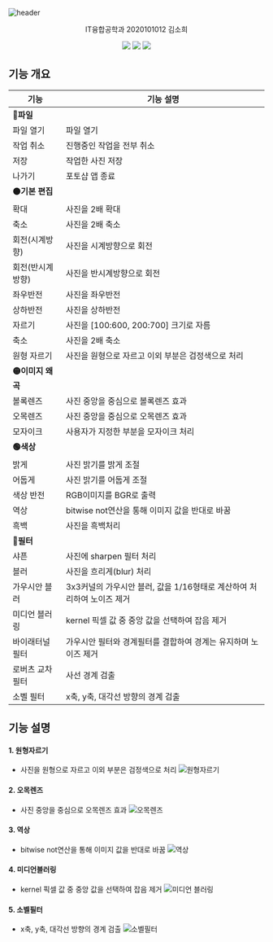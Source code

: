 ![header](https://capsule-render.vercel.app/api?type=waving&color=auto&height=300&section=header&text=Simple%20Photoshop&fontSize=90&animation=fadeIn&fontAlignY=38&desc=computer%20vision&descAlignY=51&descAlign=62)

<p align='center'> IT융합공학과 2020101012 김소희 </p>
<div align='center'> 
        <img src = "https://img.shields.io/badge/opencv-%23white.svg?style=for-the-badge&logo=opencv&logoColor=white"/>
        <img src = "https://img.shields.io/badge/numpy-%23013243.svg?style=for-the-badge&logo=numpy&logoColor=white"/>
        <img src = "https://img.shields.io/badge/Qt-%23217346.svg?style=for-the-badge&logo=Qt&logoColor=white"/>
</div>

## 기능 개요
| 기능 | 기능 설명 |
| ------ |----------- |
| **🔴파일** |  |
| 파일 열기 | 파일 열기 |
| 작업 취소 | 진행중인 작업을 전부 취소 |
| 저장 | 작업한 사진 저장 |
| 나가기 | 포토샵 앱 종료 |
| **🟠기본 편집** | |
| 확대 | 사진을 2배 확대 |
| 축소 | 사진을 2배 축소 |
| 회전(시계방향) | 사진을 시계방향으로 회전 |
| 회전(반시계방향) | 사진을 반시계방향으로 회전 |
| 좌우반전 | 사진을 좌우반전 |
| 상하반전 | 사진을 상하반전 |
| 자르기 | 사진을 [100:600, 200:700] 크기로 자름 |
| 축소 | 사진을 2배 축소 |
| 원형 자르기 | 사진을 원형으로 자르고 이외 부분은 검정색으로 처리 |
| **🟡이미지 왜곡** |  |
| 볼록렌즈 | 사진 중앙을 중심으로 볼록렌즈 효과 |
| 오목렌즈 | 사진 중앙을 중심으로 오목렌즈 효과 |
| 모자이크 | 사용자가 지정한 부분을 모자이크 처리 |
| **🟢색상** |  |
| 밝게 | 사진 밝기를 밝게 조절 |
| 어둡게 | 사진 밝기를 어둡게 조절 |
| 색상 반전 | RGB이미지를 BGR로 출력 |
| 역상 | bitwise not연산을 통해 이미지 값을 반대로 바꿈 |
| 흑백 | 사진을 흑백처리 |
| **🔵필터** |  |
| 샤픈 | 사진에 sharpen 필터 처리 |
| 블러 | 사진을 흐리게(blur) 처리 |
| 가우시안 블러 | 3x3커널의 가우시안 블러, 값을 1/16형태로 계산하여 처리하여 노이즈 제거 |
| 미디언 블러링 | kernel 픽셀 값 중 중앙 값을 선택하여 잡음 제거 |
| 바이래터널 필터 | 가우시안 필터와 경계필터를 결합하여 경계는 유지하며 노이즈 제거 |
| 로버츠 교차 필터 | 사선 경계 검출 |
| 소벨 필터 | x축, y축, 대각선 방향의 경계 검출 |

## 기능 설명

#### 1. 원형자르기
- 사진을 원형으로 자르고 이외 부분은 검정색으로 처리
![원형자르기](https://user-images.githubusercontent.com/111819641/200733614-9b57f70a-9be5-466b-8bc8-1666051463ac.png)

#### 2. 오목렌즈
- 사진 중앙을 중심으로 오목렌즈 효과
![오목렌즈](https://user-images.githubusercontent.com/111819641/200733675-fa4e388f-f1f9-4701-9acb-aa4604ea7b67.png)

#### 3. 역상
- bitwise not연산을 통해 이미지 값을 반대로 바꿈
![역상](https://user-images.githubusercontent.com/111819641/200733710-76ab3031-49d4-434f-b9e4-f5ce54ad8760.png)

#### 4. 미디언블러링
- kernel 픽셀 값 중 중앙 값을 선택하여 잡음 제거
![미디언 블러링](https://user-images.githubusercontent.com/111819641/200733737-f67a1b62-84b0-4f14-8313-95e5703f414c.png)

#### 5. 소벨필터
- x축, y축, 대각선 방향의 경계 검출
![소벨필터](https://user-images.githubusercontent.com/111819641/200733759-639bc29f-060a-4d22-a8ee-67f4de41e8e3.png)
